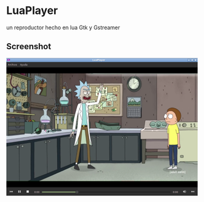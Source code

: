 # LuaPlayer

un reproductor hecho en lua Gtk y Gstreamer

## Screenshot

![screenshot](vistas/images/screenshot.png) 
